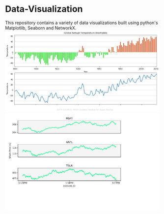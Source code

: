 # Data-Visualization
This repository contains a variety of data visualizations built using python's Matplotlib, Seaborn and NetworkX.
![alt text](https://github.com/wesleyLaurence/Data-Visualization/blob/main/images/Global%20Temperature%20Anomalies.png)
![alt text](https://github.com/wesleyLaurence/Stock-Market-Analytics/blob/master/data/stock-prices.png?raw=true)


